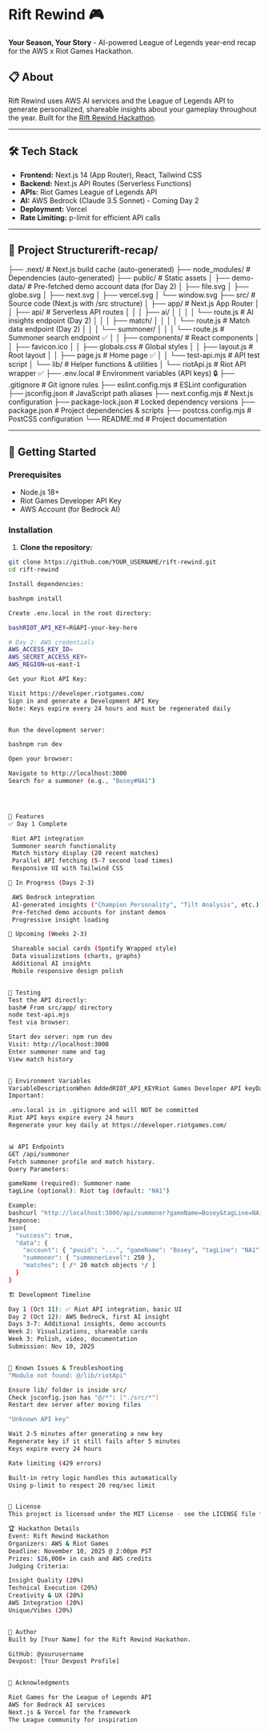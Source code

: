 # Rift Rewind 🎮

**Your Season, Your Story** - AI-powered League of Legends year-end recap for the AWS x Riot Games Hackathon.

## 📋 About

Rift Rewind uses AWS AI services and the League of Legends API to generate personalized, shareable insights about your gameplay throughout the year. Built for the [Rift Rewind Hackathon](https://riftrewind.devpost.com/).

---

## 🛠️ Tech Stack

- **Frontend:** Next.js 14 (App Router), React, Tailwind CSS
- **Backend:** Next.js API Routes (Serverless Functions)
- **APIs:** Riot Games League of Legends API
- **AI:** AWS Bedrock (Claude 3.5 Sonnet) - Coming Day 2
- **Deployment:** Vercel
- **Rate Limiting:** p-limit for efficient API calls

---

## 📁 Project Structurerift-recap/
├── .next/                          # Next.js build cache (auto-generated)
├── node_modules/                   # Dependencies (auto-generated)
├── public/                         # Static assets
│   ├── demo-data/                  # Pre-fetched demo account data (for Day 2)
│   ├── file.svg
│   ├── globe.svg
│   ├── next.svg
│   ├── vercel.svg
│   └── window.svg
├── src/                            # Source code (Next.js with /src structure)
│   ├── app/                        # Next.js App Router
│   │   ├── api/                    # Serverless API routes
│   │   │   ├── ai/
│   │   │   │   └── route.js        # AI insights endpoint (Day 2)
│   │   │   ├── match/
│   │   │   │   └── route.js        # Match data endpoint (Day 2)
│   │   │   └── summoner/
│   │   │       └── route.js        # Summoner search endpoint ✅
│   │   ├── components/             # React components
│   │   ├── favicon.ico
│   │   ├── globals.css             # Global styles
│   │   ├── layout.js               # Root layout
│   │   ├── page.js                 # Home page ✅
│   │   └── test-api.mjs            # API test script
│   └── lib/                        # Helper functions & utilities
│       └── riotApi.js              # Riot API wrapper ✅
├── .env.local                      # Environment variables (API keys) 🔒
├── .gitignore                      # Git ignore rules
├── eslint.config.mjs               # ESLint configuration
├── jsconfig.json                   # JavaScript path aliases
├── next.config.mjs                 # Next.js configuration
├── package-lock.json               # Locked dependency versions
├── package.json                    # Project dependencies & scripts
├── postcss.config.mjs              # PostCSS configuration
└── README.md                       # Project documentation


---

## 🚀 Getting Started

### Prerequisites

- Node.js 18+
- Riot Games Developer API Key
- AWS Account (for Bedrock AI)

### Installation

1. **Clone the repository:**
```bash
git clone https://github.com/YOUR_USERNAME/rift-rewind.git
cd rift-rewind

Install dependencies:

bashnpm install

Create .env.local in the root directory:

bashRIOT_API_KEY=RGAPI-your-key-here

# Day 2: AWS credentials
AWS_ACCESS_KEY_ID=
AWS_SECRET_ACCESS_KEY=
AWS_REGION=us-east-1

Get your Riot API Key:

Visit https://developer.riotgames.com/
Sign in and generate a Development API Key
Note: Keys expire every 24 hours and must be regenerated daily


Run the development server:

bashnpm run dev

Open your browser:

Navigate to http://localhost:3000
Search for a summoner (e.g., "Bosey#NA1")




🎯 Features
✅ Day 1 Complete

 Riot API integration
 Summoner search functionality
 Match history display (20 recent matches)
 Parallel API fetching (5-7 second load times)
 Responsive UI with Tailwind CSS

🚧 In Progress (Days 2-3)

 AWS Bedrock integration
 AI-generated insights ("Champion Personality", "Tilt Analysis", etc.)
 Pre-fetched demo accounts for instant demos
 Progressive insight loading

📅 Upcoming (Weeks 2-3)

 Shareable social cards (Spotify Wrapped style)
 Data visualizations (charts, graphs)
 Additional AI insights
 Mobile responsive design polish


🧪 Testing
Test the API directly:
bash# From src/app/ directory
node test-api.mjs
Test via browser:

Start dev server: npm run dev
Visit: http://localhost:3000
Enter summoner name and tag
View match history


🔑 Environment Variables
VariableDescriptionWhen AddedRIOT_API_KEYRiot Games Developer API keyDay 1 ✅AWS_ACCESS_KEY_IDAWS credentials for BedrockDay 2AWS_SECRET_ACCESS_KEYAWS credentials for BedrockDay 2AWS_REGIONAWS region (us-east-1)Day 2
Important:

.env.local is in .gitignore and will NOT be committed
Riot API keys expire every 24 hours
Regenerate your key daily at https://developer.riotgames.com/


📊 API Endpoints
GET /api/summoner
Fetch summoner profile and match history.
Query Parameters:

gameName (required): Summoner name
tagLine (optional): Riot tag (default: "NA1")

Example:
bashcurl "http://localhost:3000/api/summoner?gameName=Bosey&tagLine=NA1"
Response:
json{
  "success": true,
  "data": {
    "account": { "puuid": "...", "gameName": "Bosey", "tagLine": "NA1" },
    "summoner": { "summonerLevel": 250 },
    "matches": [ /* 20 match objects */ ]
  }
}

🏗️ Development Timeline

Day 1 (Oct 11): ✅ Riot API integration, basic UI
Day 2 (Oct 12): AWS Bedrock, first AI insight
Days 3-7: Additional insights, demo accounts
Week 2: Visualizations, shareable cards
Week 3: Polish, video, documentation
Submission: Nov 10, 2025


🐛 Known Issues & Troubleshooting
"Module not found: @/lib/riotApi"

Ensure lib/ folder is inside src/
Check jsconfig.json has "@/*": ["./src/*"]
Restart dev server after moving files

"Unknown API key"

Wait 2-5 minutes after generating a new key
Regenerate key if it still fails after 5 minutes
Keys expire every 24 hours

Rate limiting (429 errors)

Built-in retry logic handles this automatically
Using p-limit to respect 20 req/sec limit


📝 License
This project is licensed under the MIT License - see the LICENSE file for details.

🏆 Hackathon Details
Event: Rift Rewind Hackathon
Organizers: AWS & Riot Games
Deadline: November 10, 2025 @ 2:00pm PST
Prizes: $26,000+ in cash and AWS credits
Judging Criteria:

Insight Quality (20%)
Technical Execution (20%)
Creativity & UX (20%)
AWS Integration (20%)
Unique/Vibes (20%)


👤 Author
Built by [Your Name] for the Rift Rewind Hackathon.

GitHub: @yourusername
Devpost: [Your Devpost Profile]


🙏 Acknowledgments

Riot Games for the League of Legends API
AWS for Bedrock AI services
Next.js & Vercel for the framework
The League community for inspiration


